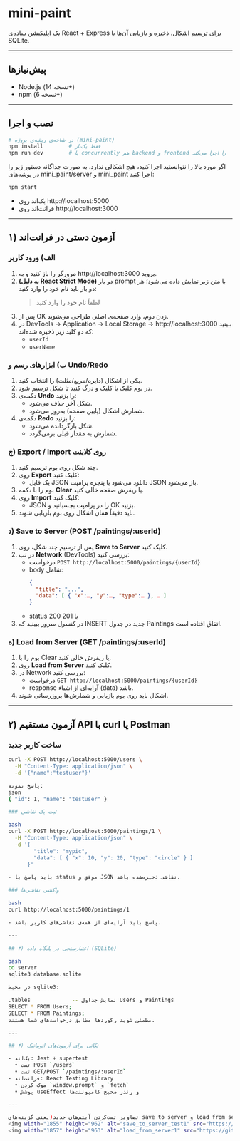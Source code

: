 # mini-paint

یک اپلیکیشن ساده‌ی React + Express برای ترسیم اشکال، ذخیره و بازیابی آن‌ها با SQLite.

---

## پیش‌نیازها

- Node.js (نسخه 14+)
- npm (نسخه 6+)

---

## نصب و اجرا

```bash
# در شاخه‌ی ریشه‌ی پروژه (mini-paint)
npm install        # فقط یک‌بار
npm run dev        # با concurrently هم backend و frontend را اجرا می‌کند
```
اگر مورد بالا را نتوانستید اجرا کنید، هیچ اشکالی ندارد. به صورت جداگانه دستور زیر را در پوشه‌های mini_paint/server و mini_paint اجرا کنید:
```bash
npm start
```

- بک‌اند روی http://localhost:5000  
- فرانت‌اند روی http://localhost:3000  

---

## ۱) آزمون دستی در فرانت‌اند

### الف) ورود کاربر

1. مرورگر را باز کنید و به http://localhost:3000 بروید.  
2. **(به دلیل React Strict Mode)** دو بار prompt با متن زیر نمایش داده می‌شود؛ هر دو بار باید نام خود را وارد کنید:
   > لطفاً نام خود را وارد کنید  
3. پس از OK زدن دوم، وارد صفحه‌ی اصلی طراحی می‌شوید.  
4. در DevTools → Application → Local Storage → http://localhost:3000 ببینید که دو کلید زیر ذخیره شده‌اند:
   - `userId`  
   - `userName`  

### ب) ابزارهای رسم و Undo/Redo

1. یکی از اشکال (دایره/مربع/مثلث) را انتخاب کنید.  
2. در بوم کلیک یا کلیک و درگ کنید تا شکل ترسیم شود.  
3. دکمه‌ی **Undo** را بزنید:
   - شکل آخر حذف می‌شود.  
   - شمارش اشکال (پایین صفحه) به‌روز می‌شود.  
4. دکمه‌ی **Redo** را بزنید:
   - شکل بازگردانده می‌شود.  
   - شمارش به مقدار قبلی برمی‌گردد.  

### ج) Export / Import روی کلاینت

1. چند شکل روی بوم ترسیم کنید.  
2. روی **Export** کلیک کنید:
   - یک فایل JSON دانلود می‌شود یا پنجره پرامپت JSON باز می‌شود.  
3. بوم را با دکمه **Clear** یا ریفرش صفحه خالی کنید.  
4. روی **Import** کلیک کنید:
   - JSON را در پرامپت بچسبانید و OK بزنید.  
5. باید دقیقاً همان اشکال روی بوم بازیابی شوند.  

### د) Save to Server (POST /paintings/:userId)

1. پس از ترسیم چند شکل، روی **Save to Server** کلیک کنید.  
2. در تب **Network** (DevTools) بررسی کنید:
   - درخواست `POST http://localhost:5000/paintings/{userId}`  
   - body شامل:
     ```json
     {
       "title": "...",
       "data": [ { "x":…, "y":…, "type":… }, … ]
     }
     ```
   - status 200 یا 201  
3. در کنسول سرور ببینید که INSERT جدید در جدول Paintings اتفاق افتاده است.  

### ه) Load from Server (GET /paintings/:userId)

1. بوم را با Clear یا ریفرش خالی کنید.  
2. روی **Load from Server** کلیک کنید.  
3. در Network بررسی کنید:
   - درخواست `GET http://localhost:5000/paintings/{userId}`  
   - response آرایه‌ای از اشیاء (data) باشد.  
4. اشکال باید روی بوم بازیابی و شمارش‌ها بروزرسانی شوند.  

---

## ۲) آزمون مستقیم API با curl یا Postman

### ساخت کاربر جدید

```bash
curl -X POST http://localhost:5000/users \
  -H "Content-Type: application/json" \
  -d '{"name":"testuser"}'

پاسخ نمونه:
json
{ "id": 1, "name": "testuser" }

### ثبت یک نقاشی

bash
curl -X POST http://localhost:5000/paintings/1 \
  -H "Content-Type: application/json" \
  -d '{
        "title": "mypic",
        "data": [ { "x": 10, "y": 20, "type": "circle" } ]
      }'

- باید پاسخ با status موفق و JSON نقاشی ذخیره‌شده باشد.

### واکشی نقاشی‌ها

bash
curl http://localhost:5000/paintings/1

- پاسخ باید آرایه‌ای از همه‌ی نقاشی‌های کاربر باشد.

---

## ۳) اعتبارسنجی در پایگاه داده (SQLite)

bash
cd server
sqlite3 database.sqlite

در محیط sqlite3:

.tables             -- نمایش جداول Users و Paintings
SELECT * FROM Users;
SELECT * FROM Paintings;
مطمئن شوید رکوردها مطابق درخواست‌های شما هستند.

---

## ۴) نکاتی برای آزمون‌های اتوماتیک

- بک‌اند: Jest + supertest  
  • تست POST `/users`  
  • تست GET/POST `/paintings/:userId`  
- فرانت‌اند: React Testing Library  
  • موک کردن `window.prompt` و `fetch`  
  • پوشش useEffect و رندر صحیح کامپوننت‌ها  

---

تصاویر تست‌کردن آیتم‌های جدید(یعنی گزینه‌های save to server و load from server را می‌توانید در اینجا مشاهده بفرمایید.
<img width="1855" height="962" alt="save_to_server_test1" src="https://github.com/user-attachments/assets/4e883e86-02fe-46b2-bc01-bf7a1b5ea429" />
<img width="1857" height="963" alt="load_from_server1" src="https://github.com/user-attachments/assets/f776d433-9d4d-43eb-bfbc-161178e1edee" />

